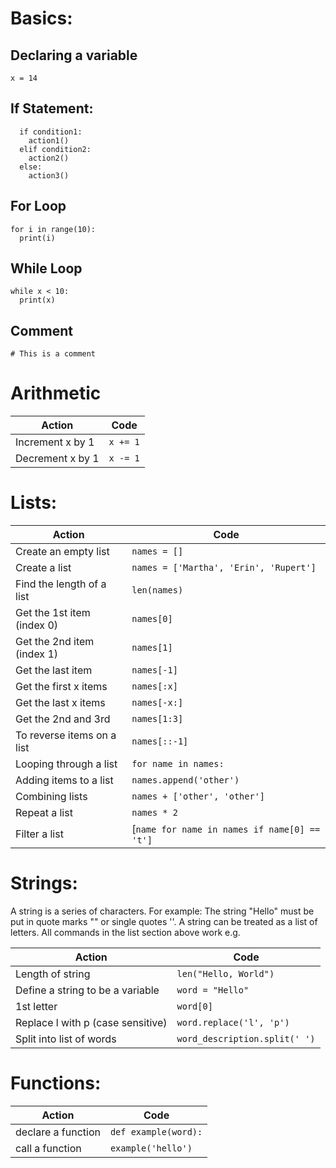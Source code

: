 # Basics:

## Declaring a variable
```
x = 14
```

## If Statement:
```
  if condition1:
    action1()
  elif condition2:
    action2()
  else:
    action3()
```

## For Loop
```
for i in range(10):
  print(i)
```

## While Loop
```
while x < 10:
  print(x)
```

## Comment
```
# This is a comment
```

# Arithmetic 
| Action           | Code     |
|------------------|----------|
| Increment x by 1 | `x += 1` |
| Decrement x by 1 | `x -= 1` |


# Lists:

| Action                     | Code                                         |
|----------------------------|----------------------------------------------|
| Create an empty list       | `names = []`                                 |
| Create a list              | `names = ['Martha', 'Erin', 'Rupert']`       |
| Find the length of a list  | `len(names)`                                 |
| Get the 1st item (index 0) | `names[0]`                                   |
| Get the 2nd item (index 1) | `names[1]`                                   |
| Get the last item          | `names[-1]`                                  |
| Get the first x items      | `names[:x]`                                  |
| Get the last x items       | `names[-x:]`                                 |
| Get the 2nd and 3rd        | `names[1:3]`                                 |
| To reverse items on a list | `names[::-1]`                                |
| Looping through a list     | `for name in names:`                         |
| Adding items to a list     | `names.append('other')`                      |
| Combining lists            | `names + ['other', 'other']`                 |
| Repeat a list              | `names * 2`                                  |
| Filter a list              | [`name for name in names if name[0] == 't']` |


# Strings:
 A string is a series of characters.
 For example: The string "Hello" must be put in quote marks "" or single quotes ''.
 A string can be treated as a list of letters.
 All commands in the list section above work e.g.


| Action                            | Code                          |
|-----------------------------------|-------------------------------|
| Length of string                  | `len("Hello, World")`         |
| Define a string to be a variable  | `word = "Hello"`              |
| 1st letter                        | `word[0]`                     |
| Replace l with p (case sensitive) | `word.replace('l', 'p')`      |
| Split into list of words          | `word_description.split(' ')` |



# Functions:
| Action             | Code                 |
|--------------------|----------------------|
| declare a function | `def example(word):` |
| call a function    | `example('hello')`   |




